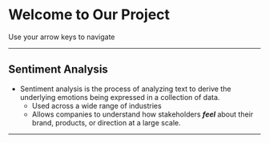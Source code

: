 # Welcome to Our Project
Use your arrow keys to navigate

---

## Sentiment Analysis

- Sentiment analysis is the process of analyzing text to derive the underlying emotions being expressed in a collection of data.
  - Used across a wide range of industries
  - Allows companies to understand how stakeholders ***feel*** about their brand, products, or direction at a large scale.
 
---






